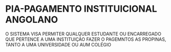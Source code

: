 # PIA-PAGAMENTO INSTITUICIONAL ANGOLANO
O SISTEMA VISA PERMITER QUALQUER ESTUDANTE OU ENCARREGADO QUE PERTENCE A UMA INSTITUIÇÃO FAZER O PAGEMNTOS AS PROPINAS, TANTO A UMA UNIVERSIDADE OU AUM COLÉGIO
